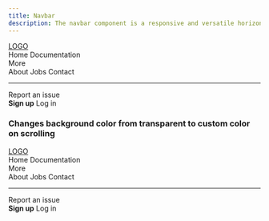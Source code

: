 ```yaml
---
title: Navbar
description: The navbar component is a responsive and versatile horizontal navigation bar
---
```


<div style='height: 100vh'>
  <nav class="navbar" data-controller="navbar">
    <div class="navbar-brand">
      <a class="navbar-item" href="/">
        LOGO
      </a>
      <a role="button" class="navbar-burger" data-navbar-target="burger" data-action="navbar#toggleMenu">
        <span aria-hidden="true"></span>
        <span aria-hidden="true"></span>
        <span aria-hidden="true"></span>
      </a>
    </div>
    <div class="navbar-menu" data-navbar-target="menu">
      <div class="navbar-start">
        <a class="navbar-item">
          Home
        </a>
        <a class="navbar-item">
          Documentation
        </a>
        <div class="navbar-item has-dropdown is-hoverable">
          <a class="navbar-link">
            More
          </a>
          <div class="navbar-dropdown">
            <a class="navbar-item">
              About
            </a>
            <a class="navbar-item">
              Jobs
            </a>
            <a class="navbar-item">
              Contact
            </a>
            <hr class="navbar-divider">
            <a class="navbar-item">
              Report an issue
            </a>
          </div>
        </div>
      </div>
      <div class="navbar-end">
        <div class="navbar-item">
          <div class="buttons">
            <a class="button is-primary">
              <strong>Sign up</strong>
            </a>
            <a class="button is-light">
              Log in
            </a>
          </div>
        </div>
      </div>
    </div>
  </nav>

### Changes background color from transparent to custom color on scrolling
  <nav class="navbar is-warning" data-controller="navbar" data-navbar-allow-transparency-value="true" data-navbar-throttle-interval-value="100">
    <div class="navbar-brand">
      <a class="navbar-item" href="/">
        LOGO
      </a>
      <a role="button" class="navbar-burger" data-navbar-target="burger" data-action="navbar#toggleMenu">
        <span aria-hidden="true"></span>
        <span aria-hidden="true"></span>
        <span aria-hidden="true"></span>
      </a>
    </div>
    <div class="navbar-menu" data-navbar-target="menu">
      <div class="navbar-start">
        <a class="navbar-item">
          Home
        </a>
        <a class="navbar-item">
          Documentation
        </a>
        <div class="navbar-item has-dropdown is-hoverable">
          <a class="navbar-link">
            More
          </a>
          <div class="navbar-dropdown">
            <a class="navbar-item">
              About
            </a>
            <a class="navbar-item">
              Jobs
            </a>
            <a class="navbar-item">
              Contact
            </a>
            <hr class="navbar-divider">
            <a class="navbar-item">
              Report an issue
            </a>
          </div>
        </div>
      </div>
      <div class="navbar-end">
        <div class="navbar-item">
          <div class="buttons">
            <a class="button is-primary">
              <strong>Sign up</strong>
            </a>
            <a class="button is-light">
              Log in
            </a>
          </div>
        </div>
      </div>
    </div>
  </nav>
</div>